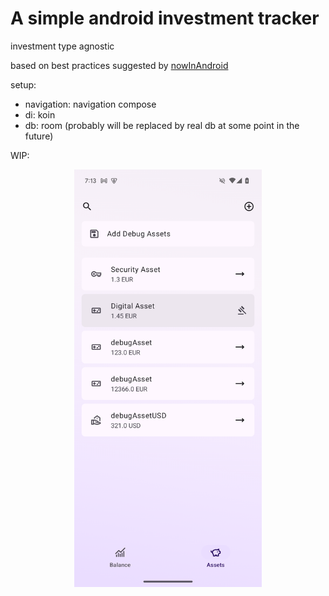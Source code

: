 # A simple android investment tracker

investment type agnostic

based on best practices suggested by [nowInAndroid
](https://github.com/android/nowinandroid)

setup:
- navigation: navigation compose
- di: koin
- db: room (probably will be replaced by real db at some point in the future)

WIP:

<p align="center">
    <img src="inventory.png" alt="WIP Screenshot" width="300">
</p>
